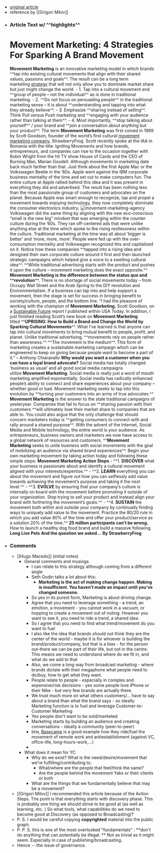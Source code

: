 - [original article](https://www.strawberryfrog.com/movement-marketing-4-strategies-for-sparking-a-brand-movement/)
- reference by [[Grigori Milov]]
- ### Article Text w/ ^^highlights^^ 
    # Movement Marketing: 4 Strategies For Sparking A Brand Movement
    **Movement Marketing** is an innovative marketing model in which brands ^^tap into existing cultural movements that align with their shared values, passions and goals^^. The result can be a long term marketing [strategy](https://www.strawberryfrog.com/movement-strategy/) that will not only allow you to dominate market share but just might change the world.
        - 1. Tap into a cultural movement and ^^group of people – not the individual^^ as is done in traditional marketing.
        - 2. ^^Do not focus on persuading people^^ in the traditional marketing sense – it is about ^^understanding and tapping into what they already believe^^.
        - 3. Emphasize ^^sharing instead of selling^^. Think Pull versus Push marketing and ^^engaging with your audience rather than talking at them^^.
        - 4. Most importantly, ^^stop talking about yourself^^ / your brand and ^^join a conversation about anything but your product^^.
    The term **Movement Marketing** was first coined in 1999 by Scott Goodson, founder of the world’s first cultural [movement marketing company](https://strawberryfrog.com/best-advertising-agencies/), StrawberryFrog. Scott recently spoke at the IAA in Romania with the title: Igniting Movements and how brands, entrepreneurs, and companies can rise to the occasion together with Robin Wright from the hit TV show House of Cards and the CEO of Burning Man, Marian Goodell.
    Although movements in marketing date back much farther than that. Just think about the first Apple Mac or the Volkswagen Beetle in the ’60s.
    Apple went against the IBM corporate business mentality of the time and set out to make computers fun. The entire culture at Apple rallied behind this idea and it was present in everything they did and advertised. The result has been nothing less than the most passionate group of customers and advocates on the planet. Because Apple was smart enough to recognize, tap and propel a movement towards enjoying technology, they now completely dominate the consumer electronics industry.
    ![movement-marketing-agency](https://www.strawberryfrog.com/wp-content/uploads/2018/10/movement-marketing-agency-300x300.jpg)Volkswagen did the same thing by aligning with the new eco-conscious “small is the new big” mindset that was emerging within the counter culture during the ’60s. They ran off-centered ads that were unlike anything else at the time which spoke to the rising restlessness within the culture. Traditional marketing at the time was all about ‘bigger is better’ and ‘more, more, more’. People were fed up with the over-consumption mentality and Volkswagen recognized this and capitalized on it.
    Notice how these companies ^^tapped into a rising idea and designed their own corporate culture around it first and then launched strategic campaigns which helped give a voice to a swelling cultural idea^^. ^^While traditional advertising starts with the product and pushes it upon the culture – movement marketing does the exact opposite.^^
    **Movement Marketing is the difference between the status quo and ^^revolution^^.**
    There is no shortage of social movements today – from Occupy Wall Street and the Arab Spring to the DIY revolution and Environmentalism. If a business can tap into and help support a movement, then the stage is set for success in bringing benefit to society/culture, people, and the bottom line.
    “I had the pleasure of working with the champion of **Movement Marketing**, Scott Goodson, on a [Sustainable Future](http://doc.mediaplanet.com/all_projects/7384.pdf) report I published within USA Today. In addition, I just finished reading Scott’s new book on **Movement Marketing** titled ^^__UPRISING: How to Build a Brand and Change the World by Sparking Cultural Movements__^^. What I’ve learned is that anyone can tap into cultural movements to bring mutual benefit to people, profit, and planet. Unlike traditional advertising, ^^movements rely on people rather than awareness.^^ ^^The movement is the medium^^. This form of marketing creates a sustainable marketing campaign which can be engineered to keep on giving because people want to become a part of it.” – Anthony Chiaravallo
    **Why would you want a customer when you can have a loyal brand advocate?**
    Social media has totally changed ‘business as usual’ and all good social media campaigns utilize **Movement Marketing**. Social media is really just a word of mouth marketing amplified exponentially. Social media has radically enhanced people’s ability to connect and share experiences about your company – whether good or bad. Movement marketing seeks to tap into this evolution by ^^turning your customers into an army of true advocates.^^
    **Movement Marketing** is the answer to the stale traditional campaigns of yesteryear. Companies that fail to focus on ^^sharing passion with their customers ^^will ultimately lose their market share to companies that are able to. You could also argue that the only challenge that should concern marketers today is ^^getting consumers to connect with and rally around a shared purpose^^.
    With the advent of the Internet, Social Media and Mobile technology, the entire world is your audience. As entrepreneurs, business owners and marketers we now have access to a global network of resources and customers. ^^**Movement Marketing** seeks to unite business with social movements with the goal of mobilizing an audience via shared brand experiences^^. Begin your own marketing movement by taking action today and following these simple steps:
    **Movement Marketing Action Steps**
        - ^^1. **DISCOVER** what your business is passionate about and identify a cultural movement aligned with your interests/expertise.^^
        - ^^2. **LEARN** everything you can about the movement and figure out how you can selflessly add value towards achieving the movement’s purpose and taking it the next level.^^
        - ^^3. **EVOLVE** by ensuring that your company’s culture is internally on board with the movement before promoting it outside of your organization. Stop trying to sell your product and instead align your brand with furthering the movement’s goals.^^
        - ^^4. **SUSTAIN** the movement both within and outside your company by continually finding ways to uniquely add value to the movement. Practice the 80/20 rule in which you add value 80% of the time and offer your product/service as a solution 20% of the time.^^
    **25 million participants can’t be wrong.**
    How to launch a healthy dog food brand and build a massive following.
    **Long Live Pets**
    **And the question we asked…**
    **By StrawberryFrog**
- ### Comments
    - [[Hugo Macedo]] (initial notes)
        - General comments and musings 
            - I can relate to this strategy although coming from a different angle
            - Seth Godin talks a lot about this:
                - __Marketing is the act of making change happen. Making is insufficient. You haven’t made an impact until you’ve changed someone.__
            - So yes in its purest form, Marketing is about driving change. 
            - Agree that you need to leverage something - a trend, an emotion, a movement - you cannot work in a vacuum, or hopping to create a movement out of noting. However you want to see it, you need to ride a trend, a shared idea. 
            - So I agree that you need to find what trend/movement do you want to fuel
            - I also like the idea that brands should not think they are the center of the world - maybe it is for whoever is building the brand/product/company, but that is a bias - for the person out-there we can be part of their life, but not in the centre. This means we need to understand where do we fit in, and what do we add to that
            - Also, we come a long way from broadcast marketing - where brands dictate with their megaphone what people need to do/buy, how to get what they want.
            - People relate to people - especially in complex and expensive/risk decisions - yes some people love iPhone or their Nike - but very few brands are actually there. 
            - We trust much more on what others customers/... have to say about a brand than what the brand says - so ideally Marketing function is to fuel and leverage Customer-to-Customer Marketing 
            - Yes people don't want to be sold/marketed 
            - Marketing starts by building an audience and creating conversations - ideally a community (peer-to-peer)
            - btw, [Basecamp](https://basecamp.com/) is a good example how they ride/fuel the movement of remote work and antiestablishment (against VC, office-life, long-hours-work,...) 
            - 
        - What does it mean for YC
            - Why do we exist? What is the need/desire/movement that we're fulfilling/contributing to.
                - What/where are the people that feel/think the same?
                - Are the people behind the movement Yaks or their clients or both
            - What are the things that we fundamentally believe that may be a movement?
    - [[Grigori Milov]] I recommended this article because of the Action Steps. The point is that everything starts with discovery phase. This is probably one thing we should strive to be good at (as well as learning, etc. )
      So what tools, what capabilities do we need to become good at Discovery (as opposed to Broadcasting)?
    - P. S. I would be careful copying **copyrighted** material into the public graph. 
    - P. P. S. this is one of the most overlooked "fundamentals" : **don't do anything that can potentially be illegal. ** Not as trivial as it might seem. Especially in case of publishing/broadcasting. 
    - Hence -- the issue of governance.
